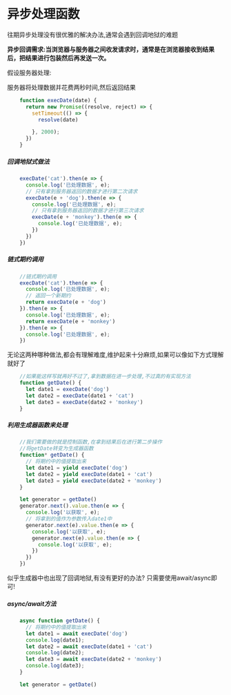 # 异步处理函数

往期异步处理没有很优雅的解决办法,通常会遇到回调地狱的难题

**异步回调需求:当浏览器与服务器之间收发请求时，通常是在浏览器接收到结果后，把结果进行包装然后再发送一次。**

假设服务器处理:

服务器将处理数据并花费两秒时间,然后返回结果

```JavaScript
    function execDate(date) {
      return new Promise((resolve, reject) => {
        setTimeout(() => {
          resolve(date)

        }, 2000);
      })
    }
```



##### 回调地狱式做法

```JavaScript
    execDate('cat').then(e => {
      console.log('已处理数据', e);
      // 只有拿到服务器返回的数据才进行第二次请求
      execDate(e + 'dog').then(e => {
        console.log('已处理数据', e);
        // 只有拿到服务器返回的数据才进行第三次请求
        execDate(e + 'monkey').then(e => {
          console.log('已处理数据', e);
        })
      })
    })
```



##### 链式期约调用

```JavaScript
    //链式期约调用
    execDate('cat').then(e => {
      console.log('已处理数据', e);
      // 返回一个新期约
      return execDate(e + 'dog')
    }).then(e => {
      console.log('已处理数据', e);
      return execDate(e + 'monkey')
    }).then(e => {
      console.log('已处理数据', e);
    })
```

无论这两种哪种做法,都会有理解难度,维护起来十分麻烦,如果可以像如下方式理解就好了

```JavaScript
    //如果能这样写就再好不过了,拿到数据在进一步处理,不过真的有实现方法
    function getDate() {
      let date1 = execDate('dog')
      let date2 = execDate(date1 + 'cat')
      let date3 = execDate(date2 + 'monkey')
    }
```



##### 利用生成器函数来处理

```JavaScript
    //我们需要做的就是控制函数,在拿到结果后在进行第二步操作
    //将getDate转变为生成器函数
    function* getDate() {
      // 将期约中的值提取出来
      let date1 = yield execDate('dog')
      let date2 = yield execDate(date1 + 'cat')
      let date3 = yield execDate(date2 + 'monkey')
    }

    let generator = getDate()
    generator.next().value.then(e => {
      console.log('以获取', e);
      // 将拿到的值作为参数传入date1中
      generator.next(e).value.then(e => {
        console.log('以获取', e);
        generator.next(e).value.then(e => {
          console.log('以获取', e);
        })
      })
    })
```

似乎生成器中也出现了回调地狱,有没有更好的办法? 只需要使用await/async即可!

##### async/await方法

```JavaScript
    async function getDate() {
      // 将期约中的值提取出来
      let date1 = await execDate('dog')
      console.log(date1);
      let date2 = await execDate(date1 + 'cat')
      console.log(date2);
      let date3 = await execDate(date2 + 'monkey')
      console.log(date3);
    }

    let generator = getDate()
```

